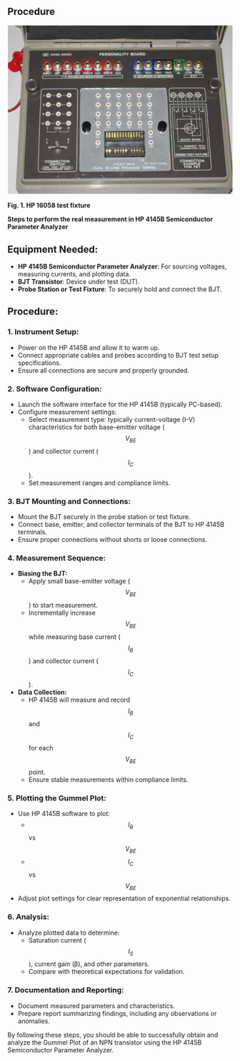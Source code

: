 ## Procedure
<img src="images/tf.png"  />
  
**Fig. 1. HP 16058 test fixture**

**Steps to perform the real measurement in HP 4145B Semiconductor Parameter Analyzer**  

Equipment Needed:
-----------------

*   **HP 4145B Semiconductor Parameter Analyzer**: For sourcing voltages, measuring currents, and plotting data.
*   **BJT Transistor**: Device under test (DUT).
*   **Probe Station or Test Fixture**: To securely hold and connect the BJT.

Procedure:
----------

### 1\. Instrument Setup:

*   Power on the HP 4145B and allow it to warm up.
*   Connect appropriate cables and probes according to BJT test setup specifications.
*   Ensure all connections are secure and properly grounded.

### 2\. Software Configuration:

*   Launch the software interface for the HP 4145B (typically PC-based).
*   Configure measurement settings:
    *   Select measurement type: typically current-voltage (I-V) characteristics for both base-emitter voltage ($$V_{BE}$$) and collector current ($$I_C$$).
    *   Set measurement ranges and compliance limits.

### 3\. BJT Mounting and Connections:

*   Mount the BJT securely in the probe station or test fixture.
*   Connect base, emitter, and collector terminals of the BJT to HP 4145B terminals.
*   Ensure proper connections without shorts or loose connections.

### 4\. Measurement Sequence:

*   **Biasing the BJT:**
    *   Apply small base-emitter voltage ($$V_{BE}$$) to start measurement.
    *   Incrementally increase $$V_{BE}$$ while measuring base current ($$I_B$$) and collector current ($$I_C$$).
*   **Data Collection:**
    *   HP 4145B will measure and record $$I_B$$ and $$I_C$$ for each $$V_{BE}$$ point.
    *   Ensure stable measurements within compliance limits.

### 5\. Plotting the Gummel Plot:

*   Use HP 4145B software to plot:
    *   $$I_B$$ vs $$V_{BE}$$
    *   $$I_C$$ vs $$V_{BE}$$
*   Adjust plot settings for clear representation of exponential relationships.

### 6\. Analysis:

*   Analyze plotted data to determine:
    *   Saturation current ($$I_S$$), current gain (β), and other parameters.
    *   Compare with theoretical expectations for validation.

### 7\. Documentation and Reporting:

*   Document measured parameters and characteristics.
*   Prepare report summarizing findings, including any observations or anomalies.

By following these steps, you should be able to successfully obtain and analyze the Gummel Plot of an NPN transistor using the HP 4145B Semiconductor Parameter Analyzer.
